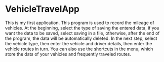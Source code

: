 # VehicleTravelApp

This is my first application.
This program is used to record the mileage of vehicles.
At the beginning, select the type of saving the entered data, if you want the data to be saved, select saving in a file, otherwise, after the end of the program, the data will be automatically deleted.
In the next step, select the vehicle type, then enter the vehicle and driver details, then enter the vehicle routes in turn.
You can also use the shortcuts in the menu, which store the data of your vehicles and frequently traveled routes.
